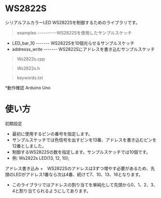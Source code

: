 WS2822S
============
シリアルフルカラーLED WS2822Sを制御するためのライブラリです。
> examples  ----------WS2822Sを使用したサンプルスケッチ
 + LED_bar_10  ------- WS2822Sを10個光らせるサンプルスケッチ
 + addresss_write ------- WS2822Sにアドレスを書き込むサンプルスケッチ
 
> Ws2822s.cpp

> Ws2822s.h

> keywords.txt

*動作確認 Arduino Uno

使い方
=============
初期設定
+ 最初に使用するピンの番号を指定します。
+ サンプルスケッチでは色信号を出すピンを13番、アドレスを書き込むピンを12番としました。
+ 制御するWS2822Sの数を指定します。サンプルスケッチでは10個です。
+ 例:  Ws2822s  LED(13, 12, 10);

アドレス書き込み
+　WS2822Sのアドレスは3ずつ増やす必要があるため、先頭のLEDがアドレス1番なら次は4番、続けて7、10、13、16となります。
+  このライブラリではアドレスの割り当てを単純化して先頭から0、1、2、3、4と割り当てられるようにしてあります。

